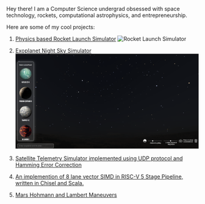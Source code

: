Hey there! I am a Computer Science undergrad obsessed with space technology, rockets, computational astrophysics, and entrepreneurship.

Here are some of my cool projects:

1. [Physics based Rocket Launch Simulator](https://github.com/astrogeekdk/Rocket-Launch-Simulator)
![Rocket Launch Simulator](https://raw.githubusercontent.com/astrogeekdk/Rocket-Launch-Simulator/refs/heads/main/simulator.png)

2. [Exoplanet Night Sky Simulator](https://github.com/astrogeekdk/stellargaze)
![Stellargaze](https://raw.githubusercontent.com/astrogeekdk/stellargaze/refs/heads/main/stellargaze.png)

3. [Satellite Telemetry Simulator implemented using UDP protocol and Hamming Error Correction](https://github.com/astrogeekdk/Satellite-Telemetry)

4. [An implemention of 8 lane vector SIMD in RISC-V 5 Stage Pipeline, written in Chisel and Scala.](https://github.com/astrogeekdk/RISC-V-Basic-SIMD)

5. [Mars Hohmann and Lambert Maneuvers](https://github.com/astrogeekdk/Hohmann-Transfer)